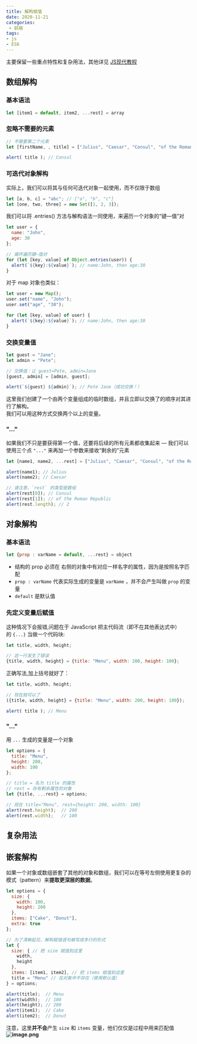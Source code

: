 ```yaml
---
title: 解构赋值
date: 2020-11-21
categories:
 - 前端
tags:
- js
- ES6
---
```


主要保留一些重点特性和复杂用法，其他详见 [JS现代教程](https://zh.javascript.info/destructuring-assignment) 
## 数组解构
### 基本语法
```javascript
let [item1 = default, item2, ...rest] = array
```
### 忽略不需要的元素
```javascript
// 不需要第二个元素
let [firstName, , title] = ["Julius", "Caesar", "Consul", "of the Roman Republic"];

alert( title ); // Consul
```
### 可迭代对象解构
实际上，我们可以将其与任何可迭代对象一起使用，而不仅限于数组
```javascript
let [a, b, c] = "abc"; // ["a", "b", "c"]
let [one, two, three] = new Set([1, 2, 3]);
```
我们可以将 .entries() 方法与解构语法一同使用，来遍历一个对象的“键—值”对
```javascript
let user = {
  name: "John",
  age: 30
};

// 循环遍历键—值对
for (let [key, value] of Object.entries(user)) {
  alert(`${key}:${value}`); // name:John, then age:30
}
```
对于 map 对象也类似：
```javascript
let user = new Map();
user.set("name", "John");
user.set("age", "30");

for (let [key, value] of user) {
  alert(`${key}:${value}`); // name:John, then age:30
}
```
### 交换变量值
```javascript
let guest = "Jane";
let admin = "Pete";

// 交换值：让 guest=Pete, admin=Jane
[guest, admin] = [admin, guest];

alert(`${guest} ${admin}`); // Pete Jane（成功交换！）
```
这里我们创建了一个由两个变量组成的临时数组，并且立即以交换了的顺序对其进行了解构。<br />我们可以用这种方式交换两个以上的变量。
### "..."
如果我们不只是要获得第一个值，还要将后续的所有元素都收集起来 — 我们可以使用三个点 `"..."` 来再加一个参数来接收“剩余的”元素
```javascript
let [name1, name2, ...rest] = ["Julius", "Caesar", "Consul", "of the Roman Republic"];

alert(name1); // Julius
alert(name2); // Caesar

// 请注意，`rest` 的类型是数组
alert(rest[0]); // Consul
alert(rest[1]); // of the Roman Republic
alert(rest.length); // 2
```
## 对象解构
### 基本语法
```javascript
let {prop : varName = default, ...rest} = object
```

- 结构的 prop 必须在 右侧的对象中有对应一样名字的属性，因为是按照名字匹配
- `prop : varName` 代表实际生成的变量是 `varName` ，并不会产生叫做 `prop` 的变量
- `default` 是默认值
### 先定义变量后赋值
这种情况下会报错,问题在于 JavaScript 把主代码流（即不在其他表达式中）的 `{...}` 当做一个代码块:
```javascript
let title, width, height;

// 这一行发生了错误
{title, width, height} = {title: "Menu", width: 200, height: 100};
```
正确写法,加上括号就好了：
```javascript
let title, width, height;

// 现在就可以了
({title, width, height} = {title: "Menu", width: 200, height: 100});

alert( title ); // Menu
```
### 
### "..."
用 `...` 生成的变量是一个对象
```javascript
let options = {
  title: "Menu",
  height: 200,
  width: 100
};

// title = 名为 title 的属性
// rest = 存有剩余属性的对象
let {title, ...rest} = options;

// 现在 title="Menu", rest={height: 200, width: 100}
alert(rest.height);  // 200
alert(rest.width);   // 100
```
## 复杂用法
## 嵌套解构
如果一个对象或数组嵌套了其他的对象和数组，我们可以在等号左侧使用更复杂的模式（pattern）来**提取更深层的数据**。
```javascript
let options = {
  size: {
    width: 100,
    height: 200
  },
  items: ["Cake", "Donut"],
  extra: true
};

// 为了清晰起见，解构赋值语句被写成多行的形式
let {
  size: { // 把 size 赋值到这里
    width,
    height
  },
  items: [item1, item2], // 把 items 赋值到这里
  title = "Menu" // 在对象中不存在（使用默认值）
} = options;

alert(title);  // Menu
alert(width);  // 100
alert(height); // 200
alert(item1);  // Cake
alert(item2);  // Donut
```
注意，这里**并不会**产生 `size` 和 `items` 变量，他们仅仅是过程中用来匹配值<br />**![image.png](https://gitee.com/rodrick278/img/raw/master/img/1605960042030-49405533-be71-4207-8465-dd442df788f1.png)**<br />

